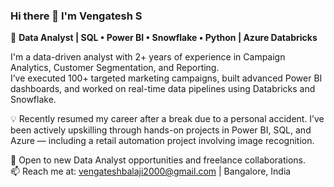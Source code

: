 ### Hi there 👋 I'm Vengatesh S

🎯 **Data Analyst | SQL • Power BI • Snowflake • Python | Azure Databricks**

I'm a data-driven analyst with 2+ years of experience in Campaign Analytics, Customer Segmentation, and Reporting.  
I’ve executed 100+ targeted marketing campaigns, built advanced Power BI dashboards, and worked on real-time data pipelines using Databricks and Snowflake.

💡 Recently resumed my career after a break due to a personal accident. I’ve been actively upskilling through hands-on projects in Power BI, SQL, and Azure — including a retail automation project involving image recognition.

📁 Open to new Data Analyst opportunities and freelance collaborations.  
📫 Reach me at: vengateshbalaji2000@gmail.com | Bangalore, India
